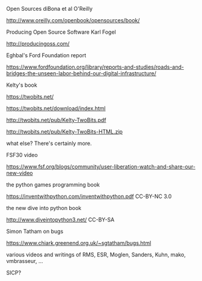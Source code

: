 
Open Sources diBona et al O'Reilly

<http://www.oreilly.com/openbook/opensources/book/>

Producing Open Source Software Karl Fogel

<http://producingoss.com/>

Eghbal's Ford Foundation report

<https://www.fordfoundation.org/library/reports-and-studies/roads-and-bridges-the-unseen-labor-behind-our-digital-infrastructure/>

Kelty's book

<https://twobits.net/>

<https://twobits.net/download/index.html>

<http://twobits.net/pub/Kelty-TwoBits.pdf>

<http://twobits.net/pub/Kelty-TwoBits-HTML.zip>

what else? There's certainly more.

FSF30 video

<https://www.fsf.org/blogs/community/user-liberation-watch-and-share-our-new-video>

the python games programming book

<https://inventwithpython.com/inventwithpython.pdf> CC-BY-NC 3.0

the new dive into python book

<http://www.diveintopython3.net/> CC-BY-SA

Simon Tatham on bugs

<https://www.chiark.greenend.org.uk/~sgtatham/bugs.html>

various videos and writings of RMS, ESR, Moglen, Sanders, Kuhn, mako, vmbrasseur, ...

SICP?

